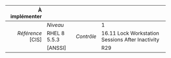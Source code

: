 
|           À implémenter    |    |    |    |
|----------------:|:---|---:|:---|
|                 |*Niveau*|| 1 |
|*Référence* [CIS]| RHEL 8 5.5.3 |*Contrôle*| 16.11 Lock Workstation Sessions After Inactivity |
|                 |[ANSSI] || R29 |

